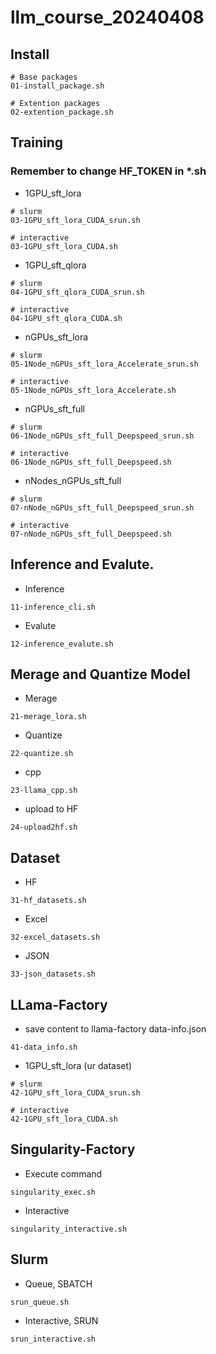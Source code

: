 # llm_course_20240408

## Install
```
# Base packages
01-install_package.sh

# Extention packages
02-extention_package.sh
```

## Training
### Remember to change HF_TOKEN in *.sh
- 1GPU_sft_lora
```
# slurm
03-1GPU_sft_lora_CUDA_srun.sh

# interactive
03-1GPU_sft_lora_CUDA.sh
```
- 1GPU_sft_qlora
```
# slurm
04-1GPU_sft_qlora_CUDA_srun.sh

# interactive
04-1GPU_sft_qlora_CUDA.sh
```
- nGPUs_sft_lora
```
# slurm
05-1Node_nGPUs_sft_lora_Accelerate_srun.sh

# interactive
05-1Node_nGPUs_sft_lora_Accelerate.sh
```
- nGPUs_sft_full
```
# slurm
06-1Node_nGPUs_sft_full_Deepspeed_srun.sh

# interactive
06-1Node_nGPUs_sft_full_Deepspeed.sh
```
- nNodes_nGPUs_sft_full
```
# slurm
07-nNode_nGPUs_sft_full_Deepspeed_srun.sh

# interactive
07-nNode_nGPUs_sft_full_Deepspeed.sh
```

## Inference and Evalute.
- Inference
```
11-inference_cli.sh
```
- Evalute
```
12-inference_evalute.sh
```

## Merage and Quantize Model
- Merage
```
21-merage_lora.sh
```
- Quantize
```
22-quantize.sh
```
- cpp
```
23-llama_cpp.sh
```
- upload to HF
```
24-upload2hf.sh
```
## Dataset
- HF
```
31-hf_datasets.sh
```
- Excel
```
32-excel_datasets.sh
```
- JSON
```
33-json_datasets.sh
```

## LLama-Factory 
- save content to llama-factory data-info.json
```
41-data_info.sh
```
- 1GPU_sft_lora (ur dataset)
```
# slurm
42-1GPU_sft_lora_CUDA_srun.sh

# interactive
42-1GPU_sft_lora_CUDA.sh
```

## Singularity-Factory 
- Execute command
```
singularity_exec.sh
```
- Interactive
```
singularity_interactive.sh
```

## Slurm
- Queue, SBATCH
```
srun_queue.sh
```
- Interactive, SRUN
```
srun_interactive.sh
```
